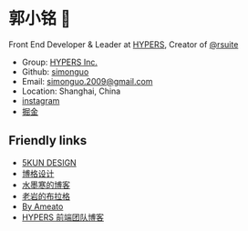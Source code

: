 # 郭小铭 🐶

Front End Developer & Leader at [HYPERS](https://www.hypers.com), Creator of [@rsuite](https://github.com/rsuite/rsuite)

* Group: [HYPERS Inc.](https://hypers.com)
* Github: [simonguo](https://github.com/simonguo)
* Email: simonguo.2009@gmail.com
* Location: Shanghai, China
* [instagram](https://www.instagram.com/simonguo.2009/)
* [掘金](https://juejin.im/user/57cbc380128fe1006973fad9)

## Friendly links

* [5KUN DESIGN](http://www.5kun.com/)
* [博格设计](http://www.bogoor.com/)
* [水墨寒的博客](http://www.smohan.net/)
* [老岩的布拉格](http://www.wduw.com/)
* [By Ameato](http://byameato.sxl.cn/)
* [HYPERS 前端团队博客](http://blog.hypers.io/)
